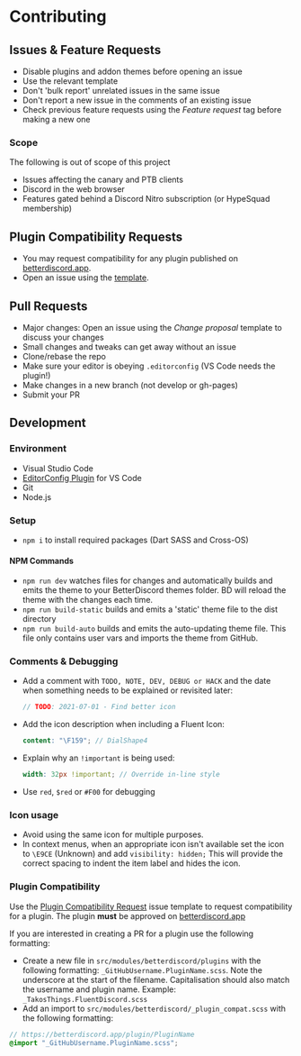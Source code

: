 # Contributing

## Issues & Feature Requests
* Disable plugins and addon themes before opening an issue
* Use the relevant template
* Don't 'bulk report' unrelated issues in the same issue
* Don't report a new issue in the comments of an existing issue
* Check previous feature requests using the *Feature request* tag before making a new one
### Scope
The following is out of scope of this project
* Issues affecting the canary and PTB clients
* Discord in the web browser
* Features gated behind a Discord Nitro subscription (or HypeSquad membership)

## Plugin Compatibility Requests
* You may request compatibility for any plugin published on [betterdiscord.app](https://betterdiscord.app/plugins).
* Open an issue using the [template](https://github.com/TakosThings/Fluent-Discord/issues/new?assignees=&labels=better+discord%2Cplugin+compatibility&template=plugin_compat.yml&title=Plugin+name+here). 

## Pull Requests
* Major changes: Open an issue using the *Change proposal* template to discuss your changes 
* Small changes and tweaks can get away without an issue
* Clone/rebase the repo
* Make sure your editor is obeying `.editorconfig` (VS Code needs the plugin!)
* Make changes in a new branch (not develop or gh-pages)
* Submit your PR

## Development
### Environment
* Visual Studio Code
* [EditorConfig Plugin](https://marketplace.visualstudio.com/items?itemName=EditorConfig.EditorConfig) for VS Code
* Git
* Node.js

### Setup
* `npm i` to install required packages (Dart SASS and Cross-OS)

#### NPM Commands
* `npm run dev` watches files for changes and automatically builds and emits the theme to your BetterDiscord themes folder. BD will reload the theme with the changes each time.
* `npm run build-static` builds and emits a 'static' theme file to the dist directory
* `npm run build-auto` builds and emits the auto-updating theme file. This file only contains user vars and imports the theme from GitHub.

### Comments & Debugging
* Add a comment with `TODO, NOTE, DEV, DEBUG or HACK` and the date when something needs to be explained or revisited later:
  ```SCSS
  // TODO: 2021-07-01 - Find better icon
  ```
* Add the icon description when including a Fluent Icon:
  ```SCSS
  content: "\F159"; // DialShape4
  ```
* Explain why an `!important` is being used:
  ```SCSS
  width: 32px !important; // Override in-line style
  ```
* Use `red`, `$red` or `#F00` for debugging

### Icon usage
* Avoid using the same icon for multiple purposes.
* In context menus, when an appropriate icon isn't available set the icon to `\E9CE` (Unknown) and add `visibility: hidden;` This will provide the correct spacing to indent the item label and hides the icon.

### Plugin Compatibility
Use the [Plugin Compatibility Request](https://github.com/TakosThings/Fluent-Discord/issues/new?assignees=&labels=better+discord%2Cplugin+compatibility&template=plugin_compat.yml&title=Plugin+name+here) issue template to request compatibility for a plugin. The plugin __must__ be approved on [betterdiscord.app](https://betterdiscord.app)

If you are interested in creating a PR for a plugin use the following formatting:
* Create a new file in `src/modules/betterdiscord/plugins` with the following formatting: `_GitHubUsername.PluginName.scss`. Note the underscore at the start of the filename. Capitalisation should also match the username and plugin name. Example: `_TakosThings.FluentDiscord.scss`
* Add an import to `src/modules/betterdiscord/_plugin_compat.scss` with the following formatting:
```SCSS
// https://betterdiscord.app/plugin/PluginName
@import "_GitHubUsername.PluginName.scss";
```
